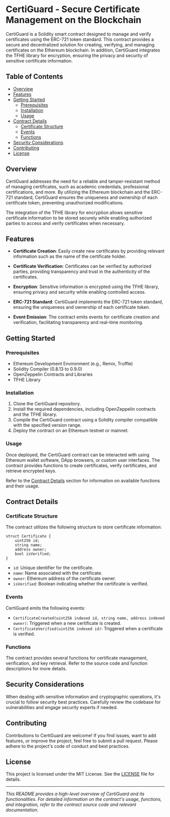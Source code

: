 # CertiGuard - Secure Certificate Management on the Blockchain

CertiGuard is a Solidity smart contract designed to manage and verify certificates using the ERC-721 token standard. This contract provides a secure and decentralized solution for creating, verifying, and managing certificates on the Ethereum blockchain. In addition, CertiGuard integrates the TFHE library for encryption, ensuring the privacy and security of sensitive certificate information.

## Table of Contents

- [Overview](#overview)
- [Features](#features)
- [Getting Started](#getting-started)
  - [Prerequisites](#prerequisites)
  - [Installation](#installation)
  - [Usage](#usage)
- [Contract Details](#contract-details)
  - [Certificate Structure](#certificate-structure)
  - [Events](#events)
  - [Functions](#functions)
- [Security Considerations](#security-considerations)
- [Contributing](#contributing)
- [License](#license)

## Overview

CertiGuard addresses the need for a reliable and tamper-resistant method of managing certificates, such as academic credentials, professional certifications, and more. By utilizing the Ethereum blockchain and the ERC-721 standard, CertiGuard ensures the uniqueness and ownership of each certificate token, preventing unauthorized modifications.

The integration of the TFHE library for encryption allows sensitive certificate information to be stored securely while enabling authorized parties to access and verify certificates when necessary.

## Features

- **Certificate Creation**: Easily create new certificates by providing relevant information such as the name of the certificate holder.

- **Certificate Verification**: Certificates can be verified by authorized parties, providing transparency and trust in the authenticity of the certificates.

- **Encryption**: Sensitive information is encrypted using the TFHE library, ensuring privacy and security while enabling controlled access.

- **ERC-721 Standard**: CertiGuard implements the ERC-721 token standard, ensuring the uniqueness and ownership of each certificate token.

- **Event Emission**: The contract emits events for certificate creation and verification, facilitating transparency and real-time monitoring.

## Getting Started

### Prerequisites

- Ethereum Development Environment (e.g., Remix, Truffle)
- Solidity Compiler (0.8.13 to 0.9.0)
- OpenZeppelin Contracts and Libraries
- TFHE Library

### Installation

1. Clone the CertiGuard repository.
2. Install the required dependencies, including OpenZeppelin contracts and the TFHE library.
3. Compile the CertiGuard contract using a Solidity compiler compatible with the specified version range.
4. Deploy the contract on an Ethereum testnet or mainnet.

### Usage

Once deployed, the CertiGuard contract can be interacted with using Ethereum wallet software, DApp browsers, or custom user interfaces. The contract provides functions to create certificates, verify certificates, and retrieve encrypted keys.

Refer to the [Contract Details](#contract-details) section for information on available functions and their usage.

## Contract Details

### Certificate Structure

The contract utilizes the following structure to store certificate information:

```solidity
struct Certificate {
    uint256 id;
    string name;
    address owner;
    bool isVerified;
}
```

- `id`: Unique identifier for the certificate.
- `name`: Name associated with the certificate.
- `owner`: Ethereum address of the certificate owner.
- `isVerified`: Boolean indicating whether the certificate is verified.

### Events

CertiGuard emits the following events:

- `CertificateCreated(uint256 indexed id, string name, address indexed owner)`: Triggered when a new certificate is created.
- `CertificateVerified(uint256 indexed id)`: Triggered when a certificate is verified.

### Functions

The contract provides several functions for certificate management, verification, and key retrieval. Refer to the source code and function descriptions for more details.

## Security Considerations

When dealing with sensitive information and cryptographic operations, it's crucial to follow security best practices. Carefully review the codebase for vulnerabilities and engage security experts if needed.

## Contributing

Contributions to CertiGuard are welcome! If you find issues, want to add features, or improve the project, feel free to submit a pull request. Please adhere to the project's code of conduct and best practices.

## License

This project is licensed under the MIT License. See the [LICENSE](LICENSE) file for details.

---

*This README provides a high-level overview of CertiGuard and its functionalities. For detailed information on the contract's usage, functions, and integration, refer to the contract source code and relevant documentation.*
